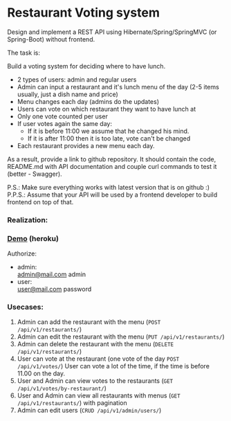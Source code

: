 Restaurant Voting system
=
Design and implement a REST API using Hibernate/Spring/SpringMVC (or Spring-Boot) without frontend.  

The task is:  

Build a voting system for deciding where to have lunch.

*  2 types of users: admin and regular users
*  Admin can input a restaurant and it's lunch menu of the day (2-5 items usually, just a dish name and price)
*  Menu changes each day (admins do the updates)
*  Users can vote on which restaurant they want to have lunch at
*  Only one vote counted per user
*  If user votes again the same day:
    * If it is before 11:00 we assume that he changed his mind.
    * If it is after 11:00 then it is too late, vote can't be changed
*  Each restaurant provides a new menu each day.

As a result, provide a link to github repository. It should contain the code, README.md with API documentation and couple curl commands to test it (better - Swagger).

P.S.: Make sure everything works with latest version that is on github :)
P.P.S.: Assume that your API will be used by a frontend developer to build frontend on top of that.

### Realization:  
### [Demo](https://pimshtein-votingsystem.herokuapp.com/swagger-ui/index.html?configUrl=/v3/api-docs/swagger-config) (heroku)

Authorize:  
* admin:  
admin@mail.com admin
* user:  
user@mail.com password  

### Usecases:  
1. Admin can add the restaurant with the menu (`POST /api/v1/restaurants/`)  
2. Admin can edit the restaurant with the menu (`PUT /api/v1/restaurants/`)  
3. Admin can delete the restaurant with the menu (`DELETE /api/v1/restaurants/`)  
4. User can vote at the restaurant (one vote of the day `POST /api/v1/votes/`) User can vote a lot of the time, if the time is before 11.00 on the day.  
5. User and Admin can view votes to the restaurants (`GET /api/v1/votes/by-restaurant/`)  
6. User and Admin can view all restaurants with menus (`GET /api/v1/restaurants/`) with pagination  
7. Admin can edit users (`CRUD /api/v1/admin/users/`)